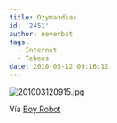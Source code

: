 ```yaml
---
title: Ozymandias
id: '2451'
author: neverbot
tags:
  - Internet
  - Tebeos
date: 2010-03-12 09:16:12
---
```


![201003120915.jpg](./201003120915.jpg)

Vía [Boy Robot](http://sharpless.tumblr.com/post/442423985/via-mattlovescomics)